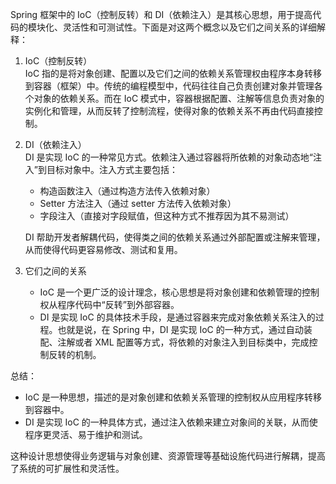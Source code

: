  
 Spring 框架中的 IoC（控制反转）和 DI（依赖注入）是其核心思想，用于提高代码的模块化、灵活性和可测试性。下面是对这两个概念以及它们之间关系的详细解释：

1. IoC（控制反转）  
   IoC 指的是将对象创建、配置以及它们之间的依赖关系管理权由程序本身转移到容器（框架）中。传统的编程模型中，代码往往自己负责创建对象并管理各个对象的依赖关系。而在 IoC 模式中，容器根据配置、注解等信息负责对象的实例化和管理，从而反转了控制流程，使得对象的依赖关系不再由代码直接控制。

2. DI（依赖注入）  
   DI 是实现 IoC 的一种常见方式。依赖注入通过容器将所依赖的对象动态地“注入”到目标对象中。注入方式主要包括：
   - 构造函数注入（通过构造方法传入依赖对象）
   - Setter 方法注入（通过 setter 方法传入依赖对象）
   - 字段注入（直接对字段赋值，但这种方式不推荐因为其不易测试）

   DI 帮助开发者解耦代码，使得类之间的依赖关系通过外部配置或注解来管理，从而使得代码更容易修改、测试和复用。

3. 它们之间的关系  
   - IoC 是一个更广泛的设计理念，核心思想是将对象创建和依赖管理的控制权从程序代码中“反转”到外部容器。  
   - DI 是实现 IoC 的具体技术手段，是通过容器来完成对象依赖关系注入的过程。也就是说，在 Spring 中，DI 是实现 IoC 的一种方式，通过自动装配、注解或者 XML 配置等方式，将依赖的对象注入到目标类中，完成控制反转的机制。

总结：
- IoC 是一种思想，描述的是对象创建和依赖关系管理的控制权从应用程序转移到容器中。
- DI 是实现 IoC 的一种具体方式，通过注入依赖来建立对象间的关联，从而使程序更灵活、易于维护和测试。

这种设计思想使得业务逻辑与对象创建、资源管理等基础设施代码进行解耦，提高了系统的可扩展性和灵活性。